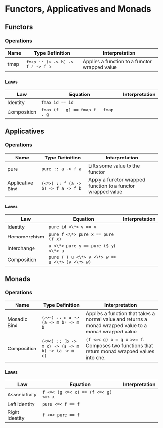 # Functors, Applicatives and Monads

## Functors
### Operations

| Name  | Type Definition | Interpretation |
| ----- | --------------- | -------------- |
| fmap  | ``fmap :: (a -> b) -> f a -> f b``  | Applies a function to a functor wrapped value |

### Laws

| Law  | Equation | Interpretation |
| ---- | -------- | -------------- |
| Identity  | ``fmap id == id``  |
| Composition  | ``fmap (f . g) == fmap f . fmap . g``  |

## Applicatives
### Operations

| Name  | Type Definition | Interpretation |
| ----- | --------------- | -------------- |
| pure  | ``pure :: a -> f a``  | Lifts some value to the functor |
| Applicative Bind  | ``(<*>) :: f (a -> b) -> f a -> f b`` | Apply a functor wrapped function to a functor wrapped value |

### Laws

| Law  | Equation | Interpretation |
| ---- | -------- | -------------- |
| Identity  | ``pure id <\*> v == v``  |
| Homomorphism  | ``pure f <\*> pure x == pure (f x)`` |
| Interchange  | ``u <\*> pure y == pure ($ y) <\*> u`` |
| Composition  | ``pure (.) u <\*> v <\*> w == u <\*> (v <\*> w)`` |

## Monads
### Operations

| Name  | Type Definition | Interpretation |
| ----- | --------------- | -------------- |
| Monadic Bind  | ``(>>=) :: m a -> (a -> m b) -> m b`` | Applies a function that takes a normal value and returns a monad wrapped value to a monad wrapped value |
| Composition | ``(<=<) :: (b -> m c) -> (a -> m b) -> (a -> m c)`` | ``(f <=< g) x = g x >>= f``. Composes two functions that return monad wrapped values into one.

### Laws

| Law  | Equation | Interpretation |
| ---- | -------- | -------------- |
| Associativity  | ``f <=< (g <=< x) == (f <=< g) <=< x``  |
| Left identity  | ``pure <=< f == f`` |
| Right identity  | ``f <=< pure == f`` |

